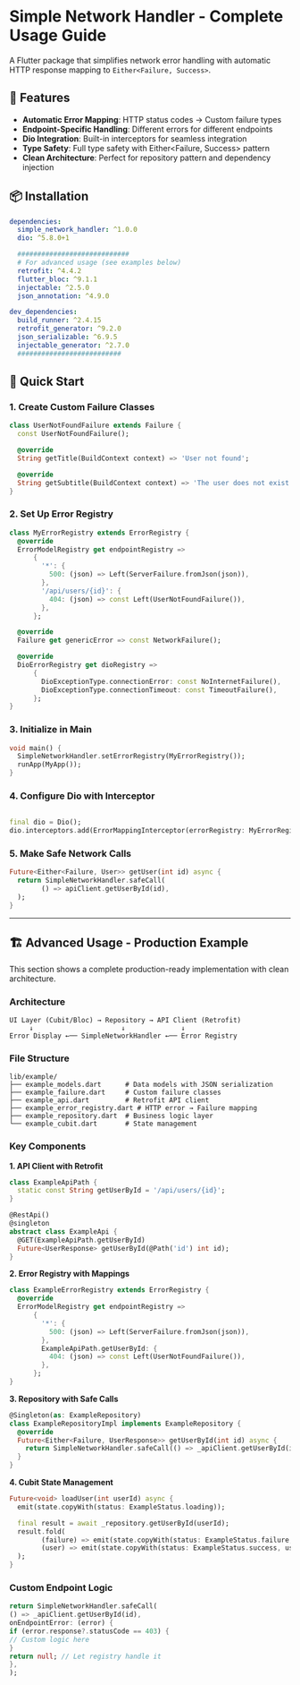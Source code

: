 # Simple Network Handler - Complete Usage Guide

A Flutter package that simplifies network error handling with automatic HTTP response mapping to
`Either<Failure, Success>`.

## 🚀 Features

- **Automatic Error Mapping**: HTTP status codes → Custom failure types
- **Endpoint-Specific Handling**: Different errors for different endpoints
- **Dio Integration**: Built-in interceptors for seamless integration
- **Type Safety**: Full type safety with Either<Failure, Success> pattern
- **Clean Architecture**: Perfect for repository pattern and dependency injection

## 📦 Installation

```yaml
dependencies:
  simple_network_handler: ^1.0.0
  dio: ^5.8.0+1

  ############################
  # For advanced usage (see examples below)
  retrofit: ^4.4.2
  flutter_bloc: ^9.1.1
  injectable: ^2.5.0
  json_annotation: ^4.9.0

dev_dependencies:
  build_runner: ^2.4.15
  retrofit_generator: ^9.2.0
  json_serializable: ^6.9.5
  injectable_generator: ^2.7.0
  ##########################
```

## 🚀 Quick Start

### 1. Create Custom Failure Classes

```dart
class UserNotFoundFailure extends Failure {
  const UserNotFoundFailure();

  @override
  String getTitle(BuildContext context) => 'User not found';

  @override
  String getSubtitle(BuildContext context) => 'The user does not exist.';
}
```

### 2. Set Up Error Registry

```dart
class MyErrorRegistry extends ErrorRegistry {
  @override
  ErrorModelRegistry get endpointRegistry =>
      {
        '*': {
          500: (json) => Left(ServerFailure.fromJson(json)),
        },
        '/api/users/{id}': {
          404: (json) => const Left(UserNotFoundFailure()),
        },
      };

  @override
  Failure get genericError => const NetworkFailure();

  @override
  DioErrorRegistry get dioRegistry =>
      {
        DioExceptionType.connectionError: const NoInternetFailure(),
        DioExceptionType.connectionTimeout: const TimeoutFailure(),
      };
}
```

### 3. Initialize in Main

```dart
void main() {
  SimpleNetworkHandler.setErrorRegistry(MyErrorRegistry());
  runApp(MyApp());
}
```

### 4. Configure Dio with Interceptor

```dart

final dio = Dio();
dio.interceptors.add(ErrorMappingInterceptor(errorRegistry: MyErrorRegistry()));
```

### 5. Make Safe Network Calls

```dart
Future<Either<Failure, User>> getUser(int id) async {
  return SimpleNetworkHandler.safeCall(
        () => apiClient.getUserById(id),
  );
}
```

---

## 🏗️ Advanced Usage - Production Example

This section shows a complete production-ready implementation with clean architecture.

### Architecture

```
UI Layer (Cubit/Bloc) → Repository → API Client (Retrofit)
     ↓                      ↓              ↓
Error Display ←── SimpleNetworkHandler ←── Error Registry
```

### File Structure

```
lib/example/
├── example_models.dart      # Data models with JSON serialization
├── example_failure.dart     # Custom failure classes
├── example_api.dart         # Retrofit API client
├── example_error_registry.dart # HTTP error → Failure mapping
├── example_repository.dart  # Business logic layer
└── example_cubit.dart       # State management
```

### Key Components

**1. API Client with Retrofit**

```dart
class ExampleApiPath {
  static const String getUserById = '/api/users/{id}';
}

@RestApi()
@singleton
abstract class ExampleApi {
  @GET(ExampleApiPath.getUserById)
  Future<UserResponse> getUserById(@Path('id') int id);
}
```

**2. Error Registry with Mappings**

```dart
class ExampleErrorRegistry extends ErrorRegistry {
  @override
  ErrorModelRegistry get endpointRegistry =>
      {
        '*': {
          500: (json) => Left(ServerFailure.fromJson(json)),
        },
        ExampleApiPath.getUserById: {
          404: (json) => const Left(UserNotFoundFailure()),
        },
      };
}
```

**3. Repository with Safe Calls**

```dart
@Singleton(as: ExampleRepository)
class ExampleRepositoryImpl implements ExampleRepository {
  @override
  Future<Either<Failure, UserResponse>> getUserById(int id) async {
    return SimpleNetworkHandler.safeCall(() => _apiClient.getUserById(id));
  }
}
```

**4. Cubit State Management**

```dart
Future<void> loadUser(int userId) async {
  emit(state.copyWith(status: ExampleStatus.loading));

  final result = await _repository.getUserById(userId);
  result.fold(
        (failure) => emit(state.copyWith(status: ExampleStatus.failure, error: failure)),
        (user) => emit(state.copyWith(status: ExampleStatus.success, user: user)),
  );
}
```

### Custom Endpoint Logic

```dart
return SimpleNetworkHandler.safeCall(
() => _apiClient.getUserById(id),
onEndpointError: (error) {
if (error.response?.statusCode == 403) {
// Custom logic here
}
return null; // Let registry handle it
},
);
```